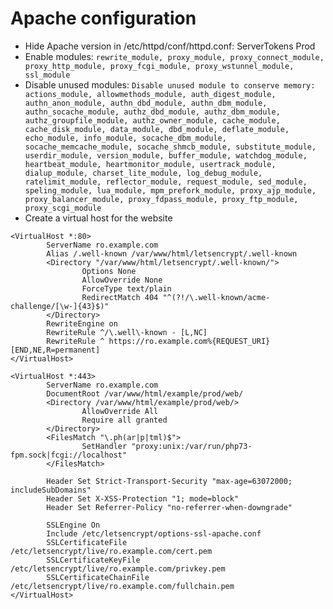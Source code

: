 # Apache configuration

* Hide Apache version in /etc/httpd/conf/httpd.conf: ServerTokens Prod
* Enable modules: `rewrite_module, proxy_module, proxy_connect_module, proxy_http_module, proxy_fcgi_module, proxy_wstunnel_module, ssl_module`
* Disable unused modules: `Disable unused module to conserve memory:  actions_module, allowmethods_module, auth_digest_module, authn_anon_module, authn_dbd_module, authn_dbm_module, authn_socache_module, authz_dbd_module, authz_dbm_module, authz_groupfile_module, authz_owner_module, cache_module, cache_disk_module, data_module, dbd_module, deflate_module, echo_module, info_module, socache_dbm_module, socache_memcache_module, socache_shmcb_module, substitute_module, userdir_module, version_module, buffer_module, watchdog_module, heartbeat_module, heartmonitor_module, usertrack_module, dialup_module, charset_lite_module, log_debug_module, ratelimit_module, reflector_module, request_module, sed_module, speling_module, lua_module, mpm_prefork_module, proxy_ajp_module, proxy_balancer_module, proxy_fdpass_module, proxy_ftp_module, proxy_scgi_module`
* Create a virtual host for the website

```
<VirtualHost *:80>
        ServerName ro.example.com
        Alias /.well-known /var/www/html/letsencrypt/.well-known
        <Directory "/var/www/html/letsencrypt/.well-known/">
                Options None
                AllowOverride None
                ForceType text/plain
                RedirectMatch 404 "^(?!/\.well-known/acme-challenge/[\w-]{43}$)"
        </Directory>
        RewriteEngine on
        RewriteRule ^/\.well\-known - [L,NC]
        RewriteRule ^ https://ro.example.com%{REQUEST_URI} [END,NE,R=permanent]
</VirtualHost>

<VirtualHost *:443>
        ServerName ro.example.com
        DocumentRoot /var/www/html/example/prod/web/
        <Directory /var/www/html/example/prod/web/>
                AllowOverride All
                Require all granted
        </Directory>
        <FilesMatch "\.ph(ar|p|tml)$">
                SetHandler "proxy:unix:/var/run/php73-fpm.sock|fcgi://localhost"
        </FilesMatch>

        Header Set Strict-Transport-Security "max-age=63072000; includeSubDomains"
        Header Set X-XSS-Protection "1; mode=block"
        Header Set Referrer-Policy "no-referrer-when-downgrade"

        SSLEngine On
        Include /etc/letsencrypt/options-ssl-apache.conf
        SSLCertificateFile /etc/letsencrypt/live/ro.example.com/cert.pem
        SSLCertificateKeyFile /etc/letsencrypt/live/ro.example.com/privkey.pem
        SSLCertificateChainFile /etc/letsencrypt/live/ro.example.com/fullchain.pem
</VirtualHost>
```

